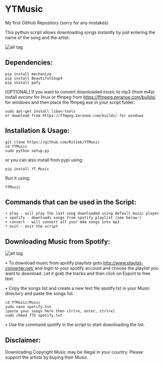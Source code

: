 # YTMusic

My first GitHub Repository (sorry for any mistakes)

This python script allows downloading songs instantly by just entering the name of the song and the artist.

![alt tag](https://camo.githubusercontent.com/3f4374e9ad1b1ec21994cd564385ec8501751b4f/687474703a2f2f692e696d6775722e636f6d2f6c57794132706a2e706e67)
## Dependencies:
```
pip install mechanize
pip install BeautifulSoup4
pip install pafy
```
[OPTIONAL] If you want to convert downloaded music to mp3 (from m4a) install avconv for linux or ffmpeg from https://ffmpeg.zeranoe.com/builds/ for windows and then place the ffmpeg.exe in your script folder:
```
sudo apt-get install libav-tools
or download from https://ffmpeg.zeranoe.com/builds/ for windows
```
## Installation & Usage:
```
git clone https://github.com/Ritiek/YTMusic
cd YTMusic
sudo python setup.py
```
or you can also install from pypi using:
```
pip install YT_Music
```
Run it using:
```
YTMusic
```
## Commands that can be used in the Script:
```
• play - will play the last song downloaded using default music player
• spotify - downloads songs from spotify playlist (see below:)
• convert - will convert all your m4a songs into mp3
• exit - exit the script
```

## Downloading Music from Spotify:
![alt tag](https://camo.githubusercontent.com/f8a671460df2d56ec52701db69c6c5c3ca685e94/687474703a2f2f692e696d6775722e636f6d2f3064716c59707a2e706e67)

• To download music from spotify playlists goto http://www.playlist-converter.net/ and login to your spotify account and choose the playlist you want to download. Let it grab the tracks and then click on Export to free text.

• Copy the songs list and create a new text file spotify.txt in your Music directory and paste the songs list.
```
cd YTMusic/Music
sudo nano spotify.txt
[paste your songs here then ctrl+o, enter, ctrl+x]
sudo chmod 775 spotify.txt
```

• Use the command spotify in the script to start downloading the list.

## Disclaimer:
Downloading Copyright Music may be illegal in your country. Please support the artists by buying their Music.
